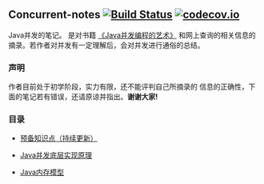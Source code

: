 ## Concurrent-notes [![Build Status](https://travis-ci.org/YuanLicc/concurrent-notes.svg?branch=master)](https://travis-ci.org/YuanLicc/concurrent-notes)  [![codecov.io](https://codecov.io/gh/YuanLicc/concurrent-notes/branch/master/graphs/badge.svg?branch=master)](https://codecov.io/gh/YuanLicc/concurrent-notes?branch=master)
Java并发的笔记。
是对书籍 [《Java并发编程的艺术》](https://www.amazon.cn/dp/B012NDCEA0/ref=sr_1_1?s=books&ie=UTF8&qid=1523863156&sr=1-1&keywords=java%E5%B9%B6%E5%8F%91%E7%BC%96%E7%A8%8B%E7%9A%84%E8%89%BA%E6%9C%AF)
和网上查询的相关信息的摘录。若作者对并发有一定理解后，会对并发进行通俗的总结。
### 声明
作者目前处于初学阶段，实力有限，还不能评判自己所摘录的
信息的正确性，下面的笔记若有错误，还请原谅并指出。**谢谢大家!**
### 目录  

- [预备知识点（持续更新）](https://github.com/YuanLicc/concurrent-notes/blob/master/doc/basicKnowledge.md)

- [Java并发底层实现原理](https://github.com/YuanLicc/concurrent-notes/blob/master/doc/JavaConcurrentPrinciple.md)

- [Java内存模型](https://github.com/YuanLicc/concurrent-notes/blob/master/doc/JavaMemoryModel.md)
